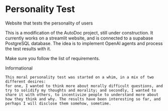 # Personality Test

Website that tests the personality of users

This is a modification of the AutoDoc project, still under construction. It currently works on a streamlit website, and is connected to a supabase PostgreSQL database. The idea is to implement OpenAI agents and process the test results with it.

Make sure you follow the list of requirements.

Informational

    This moral personality test was started on a whim, in a mix of two different desires:
    for one, I wanted to think more about morally difficult questions, and try to solidify my thoughts and morality; and secondly, I wanted to share it with others, to incentivize people to understand more about how they think and why. The results have been interesting so far, and perhaps I will disclose them somehow, sometime.
